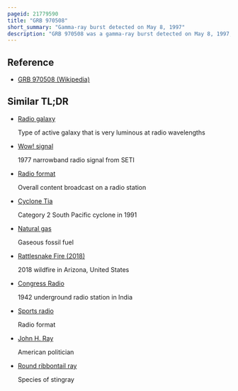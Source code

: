 ```yaml
---
pageid: 21779590
title: "GRB 970508"
short_summary: "Gamma-ray burst detected on May 8, 1997"
description: "GRB 970508 was a gamma-ray burst detected on May 8, 1997, at 21:42 UTC; it is historically important as the second GRB with a detected afterglow at other wavelengths, the first to have a direct redshift measurement of the afterglow, and the first to be detected at radio wavelengths."
---
```


## Reference

- [GRB 970508 (Wikipedia)](https://en.wikipedia.org/?curid=21779590)

## Similar TL;DR

- [Radio galaxy](/tldr/en/radio-galaxy)

  Type of active galaxy that is very luminous at radio wavelengths

- [Wow! signal](/tldr/en/wow-signal)

  1977 narrowband radio signal from SETI

- [Radio format](/tldr/en/radio-format)

  Overall content broadcast on a radio station

- [Cyclone Tia](/tldr/en/cyclone-tia)

  Category 2 South Pacific cyclone in 1991

- [Natural gas](/tldr/en/natural-gas)

  Gaseous fossil fuel

- [Rattlesnake Fire (2018)](/tldr/en/rattlesnake-fire-2018)

  2018 wildfire in Arizona, United States

- [Congress Radio](/tldr/en/congress-radio)

  1942 underground radio station in India

- [Sports radio](/tldr/en/sports-radio)

  Radio format

- [John H. Ray](/tldr/en/john-h-ray)

  American politician

- [Round ribbontail ray](/tldr/en/round-ribbontail-ray)

  Species of stingray
